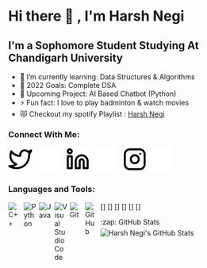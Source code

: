# Hi there 👋 , I'm Harsh Negi  


## I'm a Sophomore Student Studying At Chandigarh University

- 🌱 I’m currently learning: Data Structures & Algorithms
- 🥅 2022 Goals: Complete DSA
- 👯 Upcoming Project: AI Based Chatbot (Python)
- ⚡ Fun fact: I love to play badminton & watch movies
- 😻 Checkout my spotify Playlist : [Harsh Negi](https://open.spotify.com/user/jwxkomefm2s1eqdqmztzrrral)

### Connect With Me:

[![twitter](./img/twitter-light.svg)](https://twitter.com/harshNA2701#gh-light-mode-only)
[![twitter](./img/twitter-dark.svg)](https://twitter.com/harshNA2701#gh-dark-mode-only)
&nbsp;&nbsp;
[![linkedin](./img/linkedin-light.svg)](https://linkedin.com/in/harsh-negi-a808781a6#gh-light-mode-only)
[![linkedin](./img/linkedin-dark.svg)](https://linkedin.com/in/harsh-negi-a808781a6#gh-dark-mode-only)
&nbsp;&nbsp;
[![instagram](./img/instagram-light.svg)](https://instagram.com/harsh_____negi#gh-light-mode-only)
[![instagram](./img/instagram-dark.svg)](https://instagram.com/harsh_____negi#gh-dark-mode-only)

### Languages and Tools:

[<img align="left" alt="C++" width="26px" src="https://upload.wikimedia.org/wikipedia/commons/thumb/1/18/ISO_C%2B%2B_Logo.svg/640px-ISO_C%2B%2B_Logo.svg.png" style="padding-right:5px;" />]
[<img align="left" alt="Python" width="26px" src="https://upload.wikimedia.org/wikipedia/commons/thumb/c/c3/Python-logo-notext.svg/800px-Python-logo-notext.svg.png" style="padding-right:5px;" />]
[<img align="left" alt="Java" width="26px" src="https://www.uptime.eu/wp-content/uploads/2021/06/java-seeklogo.com_.svg" style="padding-right:5px;" />]
[<img align="left" alt="Visual Studio Code" width="26px" src="https://cdn.jsdelivr.net/gh/devicons/devicon/icons/vscode/vscode-original.svg" style="padding-right:5px;" />]
[<img align="left" alt="Git" width="26px" src="https://cdn.jsdelivr.net/gh/devicons/devicon/icons/git/git-original.svg" style="padding-right:5px;" />]
[<img align="left" alt="GitHub" width="26px" src="https://user-images.githubusercontent.com/3369400/139447912-e0f43f33-6d9f-45f8-be46-2df5bbc91289.png" style="padding-right:5px;" />]

<summary>:zap: GitHub Stats</summary>
<img align="middle" alt="Harsh Negi's GitHub Stats" src="https://github-readme-stats.vercel.app/api?username=harshnegi1434&show_icons=true&hide_border=false&title_color=ff652f&icon_color=FFE400&bg_color=09131B&text_color=ffffff&border_color=0c1a25"
/>

[twitter]: https://twitter.com/harshNA2701
[instagram]: https://instagram.com/harsh_____negi
[linkedin]: https://linkedin.com/in/harsh-negi-a808781a6